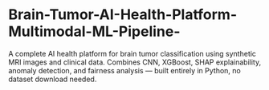 # Brain-Tumor-AI-Health-Platform-Multimodal-ML-Pipeline-
A complete AI health platform for brain tumor classification using synthetic MRI images and clinical data. Combines CNN, XGBoost, SHAP explainability, anomaly detection, and fairness analysis — built entirely in Python, no dataset download needed.
